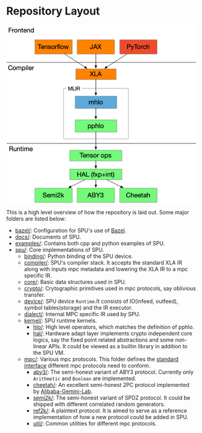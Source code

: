 # Repository Layout

![SPU Architect](docs/imgs/spu_arch.png)

This is a high level overview of how the repository is laid out. Some major folders are listed below:

* [bazel/](bazel/): Configuration for SPU's use of [Bazel](https://bazel.build/).
* [docs/](docs/): Documents of SPU.
* [examples/](examples/): Contains both cpp and python examples of SPU.
* [spu/](spu/): Core implementations of SPU.
    - [binding/](spu/binding/): Python binding of the SPU device.
    - [compiler/](spu/compiler/): SPU's compiler stack. It accepts the standard XLA IR along with inputs mpc metadata and lowering the XLA IR to a mpc specific IR.
    - [core/](spu/core/): Basic data structures used in SPU.
    - [crypto/](spu/crypto/): Crytographic primitives used in mpc protocols, say oblivious transfer.
    - [device/](spu/device/): SPU device `Runtime`.It consists of IO(infeed, outfeed), symbol tables(storage) and the IR executor.
    - [dialect/](spu/dialect/): Internal MPC specific IR used by SPU.
    - [kernel/](spu/kernel/): SPU runtime kernels.
        * [hlo/](spu/kernel/hlo/): High level operators, which matches the definition of pphlo.
        * [hal/](spu/kernel/hal/): Hardware adapt layer implements crypto independent core logics, say the fixed point related abstractions and some non-linear APIs. It could be viewed as a builtin library in addition to the SPU VM.
    - [mpc/](spu/mpc/): Various mpc protocols. This folder defines the [standard interface](spu/mpc/interfaces.h) different mpc protocols need to conform.
        * [aby3/](spu/mpc/aby3/): The semi-honest variant of ABY3 protocol. Currently only `Arithmetic` and `Boolean` are implemented.
        * [cheetah/](spu/mpc/cheetah/): An excellent semi-honest 2PC protocol implemented by [Alibaba-Gemini-Lab](https://alibaba-gemini-lab.github.io/).
        * [semi2k/](spu/mpc/semi2k/): The semi-honest variant of SPDZ protocol. It could be shipped with different correlated random generators.
        * [ref2k/](spu/mpc/ref2k/): A plaintext protocol. It is aimed to serve as a reference implementation of how a new protocol could be added in SPU.
        * [util/](spu/mpc/util/): Common utilities for different mpc protocols.
